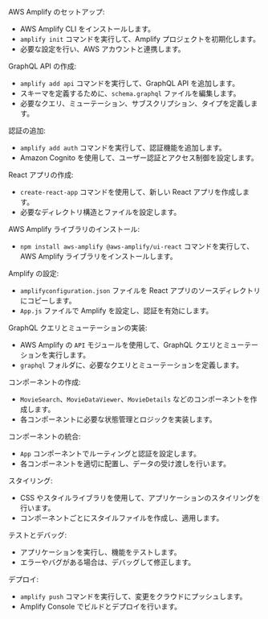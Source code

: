 AWS Amplify のセットアップ:

- AWS Amplify CLI をインストールします。
- `amplify init` コマンドを実行して、Amplify プロジェクトを初期化します。
- 必要な設定を行い、AWS アカウントと連携します。

GraphQL API の作成:

- `amplify add api` コマンドを実行して、GraphQL API を追加します。
- スキーマを定義するために、`schema.graphql` ファイルを編集します。
- 必要なクエリ、ミューテーション、サブスクリプション、タイプを定義します。

認証の追加:

- `amplify add auth` コマンドを実行して、認証機能を追加します。
- Amazon Cognito を使用して、ユーザー認証とアクセス制御を設定します。

React アプリの作成:

- `create-react-app` コマンドを使用して、新しい React アプリを作成します。
- 必要なディレクトリ構造とファイルを設定します。

AWS Amplify ライブラリのインストール:

- `npm install aws-amplify @aws-amplify/ui-react` コマンドを実行して、AWS Amplify ライブラリをインストールします。

Amplify の設定:

- `amplifyconfiguration.json` ファイルを React アプリのソースディレクトリにコピーします。
- `App.js` ファイルで Amplify を設定し、認証を有効にします。

GraphQL クエリとミューテーションの実装:

- AWS Amplify の `API` モジュールを使用して、GraphQL クエリとミューテーションを実行します。
- `graphql` フォルダに、必要なクエリとミューテーションを定義します。

コンポーネントの作成:

- `MovieSearch`、`MovieDataViewer`、`MovieDetails` などのコンポーネントを作成します。
- 各コンポーネントに必要な状態管理とロジックを実装します。

コンポーネントの統合:

- `App` コンポーネントでルーティングと認証を設定します。
- 各コンポーネントを適切に配置し、データの受け渡しを行います。

スタイリング:

- CSS やスタイルライブラリを使用して、アプリケーションのスタイリングを行います。
- コンポーネントごとにスタイルファイルを作成し、適用します。

テストとデバッグ:

- アプリケーションを実行し、機能をテストします。
- エラーやバグがある場合は、デバッグして修正します。

デプロイ:

- `amplify push` コマンドを実行して、変更をクラウドにプッシュします。
- Amplify Console でビルドとデプロイを行います。